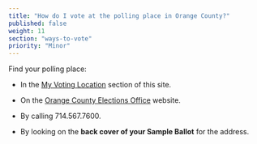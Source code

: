```yaml
---
title: "How do I vote at the polling place in Orange County?"
published: false
weight: 11
section: "ways-to-vote"
priority: "Minor"
---
```


Find your polling place:  

- In the [My Voting Location](#section-my-polling-place) section of this site.  

- On the [Orange County Elections Office](https://ocvote.maps.arcgis.com/apps/webappviewer/index.html?id=5c1a4a20bcff4d649a9b97a12e66c9f1) website.  

- By calling 714.567.7600.  

- By looking on the **back cover of your Sample Ballot** for the address.  
